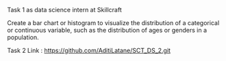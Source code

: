 Task 1 as data science intern at Skillcraft 

Create a bar chart or histogram to visualize the distribution of a categorical or continuous variable, such as the distribution of ages or genders in a population.

Task 2 Link : https://github.com/AditiLatane/SCT_DS_2.git
